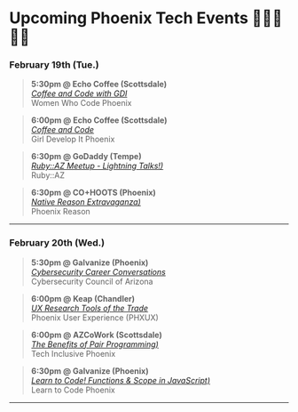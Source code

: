 # Upcoming Phoenix Tech Events 👩‍💻🌵👨‍💻

### February 19th (Tue.)
>**5:30pm @ Echo Coffee (Scottsdale)**    
_[Coffee and Code with GDI](https://www.meetup.com/Women-Who-Code-Phoenix/events/szpwrpyzdbzb/)_   
Women Who Code Phoenix   

>**6:00pm @ Echo Coffee (Scottsdale)**    
_[Coffee and Code](https://www.meetup.com/Girl-Develop-It-Phoenix/events/nwrtbqyzdbzb/)_   
Girl Develop It Phoenix      

>**6:30pm @ GoDaddy (Tempe)**      
_[Ruby::AZ Meetup - Lightning Talks!)](https://www.meetup.com/Ruby-AZ/events/xfjpvpyzdbzb/)_     
Ruby::AZ     

>**6:30pm @ CO+HOOTS (Phoenix)**      
_[Native Reason Extravaganza)](https://www.meetup.com/Phoenix-Reason/events/258854624/)_     
Phoenix Reason 


---


### February 20th (Wed.)
>**5:30pm @ Galvanize (Phoenix)**    
_[Cybersecurity Career Conversations](https://www.meetup.com/ccofaz/events/257354768/)_   
Cybersecurity Council of Arizona     

>**6:00pm @ Keap (Chandler)**    
_[UX Research Tools of the Trade](https://www.meetup.com/PHX-UX/events/258449401/)_   
Phoenix User Experience (PHXUX)         

>**6:00pm @ AZCoWork (Scottsdale)**      
_[The Benefits of Pair Programming)](https://www.meetup.com/Tech-Inclusive-Phoenix/events/258921074/)_     
Tech Inclusive Phoenix      

>**6:30pm @ Galvanize (Phoenix)**      
_[Learn to Code! Functions & Scope in JavaScript)](https://www.eventbrite.com/e/learn-to-code-functions-scope-in-javascript-tickets-55732325887)_     
Learn to Code Phoenix     


---
